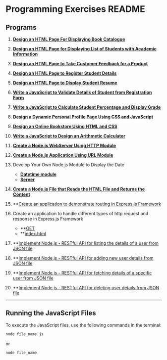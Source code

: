 # Programming Exercises README


## Programs

1. **[Design an HTML Page For Displaying Book Catalogue](./1.html)**

2. **[Design an HTML Page for Displaying List of Students with Academic Information](./2.html)**

3. **[Design an HTML Page to Take Customer Feedback for a Product](./3.html)**

4. **[Design an HTML Page to Register Student Details](./4.html)**

5. **[Design an HTML Page to Display Student Resume](./5.html)**

6. **[Write a JavaScript to Validate Details of Student from Registration Form](./6.html)**

7. **[Write a JavaScript to Calculate Student Percentage and Display Grade](./7.html)**

8. **[Design a Dynamic Personal Profile Page Using CSS and JavaScript](./8.html)**

9. **[Design an Online Bookstore Using HTML and CSS](./9.html)**

10. **[Write a JavaScript to Design an Arithmetic Calculator](./10.html)**

11. **[Create a Node.js WebServer Using HTTP Module](./11.js)**

12. **[Create a Node.js Application Using URL Module](./12.js)**

13. Develop Your Own Node.js Module to Display the Date
    - **[Datetime module](./13_b.js)**
    - **[Server](./13_a.js)**

14. **[Create a Node.js File that Reads the HTML File and Returns the Content](./14.js)**

15. **[Create an application to demonstrate routing in Express.js Framework](./15_Server.js)

16. Create an application to handle different types of http request and response in Express.js Framework
    - **[GET](./16_GET.js)
    - **[index.html](./index.html)

17. **[Implement Node.js - RESTful API for listing the details of a user from JSON file](./17ListUsers.js)

18. **[Implement Node.js - RESTful API for adding new user details from JSON file](./18AddUser.js)

19. **[Implement Node.js - RESTful API for fetching details of a specific user from JSON file](./19ShowUser.js)

20. **[Implement Node.js - RESTful API for deleting user details from JSON file](./20DeleteUser.js)
---
## Running the JavaScript Files

To execute the JavaScript files, use the following commands in the terminal:

```bash
node file_name.js
```
or
```bash
node file_name
```
